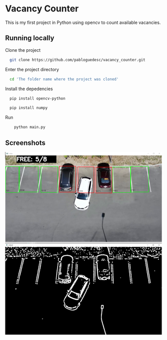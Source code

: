 # Vacancy Counter

This is my first project in Python using opencv to count available vacancies.
## Running locally

Clone the project

```bash
  git clone https://github.com/pabloguedesc/vacancy_counter.git
```

Enter the project directory

```bash
  cd 'The folder name where the project was cloned'
```

Install the depedencies

```bash
  pip install opencv-python
```

```bash
  pip install numpy
```

Run 

```bash
    python main.py
```
## Screenshots

![App Screenshot](./files/img.png)
![App Screenshot](./files/img2.png)